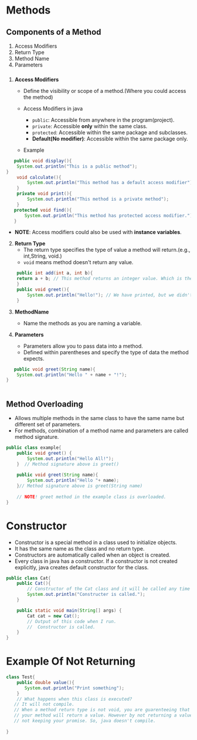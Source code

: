 

# Methods
## Components of a Method
1. Access Modifiers
2. Return Type
3. Method Name
4. Parameters

###
1. **Access Modifiers**
    * Define the visibility or scope of a method.(Where you could access the method)
    * Access Modifiers in java
        * `public`: Accessible from anywhere in the program(project).
        * `private`: Accessible **only** within the same class.
        * `protected`: Accessible within the same package and subclasses.
        * **Default(No modifier)**: Accessible within the same package only.

    * Example
```java
   public void display(){
    System.out.println("This is a public method");
} 
    void calculate(){
        System.out.println("This method has a default access modifier");
    }
    private void print(){
        System.out.println("This method is a private method");
    }
   protected void find(){
       System.out.println("This method has protected access modifier.");
   }
```
* **NOTE**: Access modifiers could also be used with **instance variables**.

2. **Return Type**
    * The return type specifies the type of value a method will return.(e.g., int,String, void.)
    * `void` means method doesn't return any value.
```java
    public int add(int a, int b){
    return a + b; // This method returns an integer value. Which is the sum of given 2 parameters. 
    }
    public void greet(){
        System.out.println("Hello!"); // We have printed, but we didn't return any value from this method. 
    }
```
3. **MethodName**
    * Name the methods as you are naming a variable.

4. **Parameters**
    * Parameters allow you to pass data into a method.
    * Defined within parentheses and specify the type of data the method expects.
```java 
   public void greet(String name){
    System.out.println("Hello " + name + "!");
} 
    
   ```
## Method Overloading
* Allows multiple methods in the same class to have the same name but different set of parameters.
* For methods, combination of a method name and parameters are called method signature.
```java
public class example{
    public void greet() {
        System.out.println("Hello All!");
    }  // Method signature above is greet()
    
    public void greet(String name){
        System.out.println("Hello "+ name);
    }// Method signature above is greet(String name)
    
    // NOTE! greet method in the example class is overloaded.
}
```

# Constructor
* Constructor is a special method in a class used to initialize objects.
* It has the same name as the class and no return type.
* Constructors are automatically called when an object is created.
* Every class in java has a constructor. If a constructor is not created explicitly,
  java creates default constructor for the class.
```java
public class Cat{
    public Cat(){
        // Constructor of the Cat class and it will be called any time an object is created from a class.
        System.out.println("Constructer is called.");
    }

    public static void main(String[] args) {
        Cat cat = new Cat(); 
        // Output of this code when I run. 
        //  Constructor is called.
    }
} 

```

# Example Of Not Returning
```java 
class Test{
    public double value(){
       System.out.println("Print something");
    }
    // What happens when this class is executed? 
   // It will not compile. 
   // When a method return type is not void, you are guarenteeing that 
   // your method will return a value. However by not returning a value, you are 
   // not keeping your promise. So, java doesn't compile.
    
}

```
